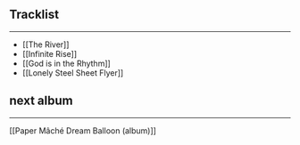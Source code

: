 ## Tracklist
___
- [[The River]]
- [[Infinite Rise]]
- [[God is in the Rhythm]]
- [[Lonely Steel Sheet Flyer]]
## next album
___
[[Paper Mâché Dream Balloon (album)]]